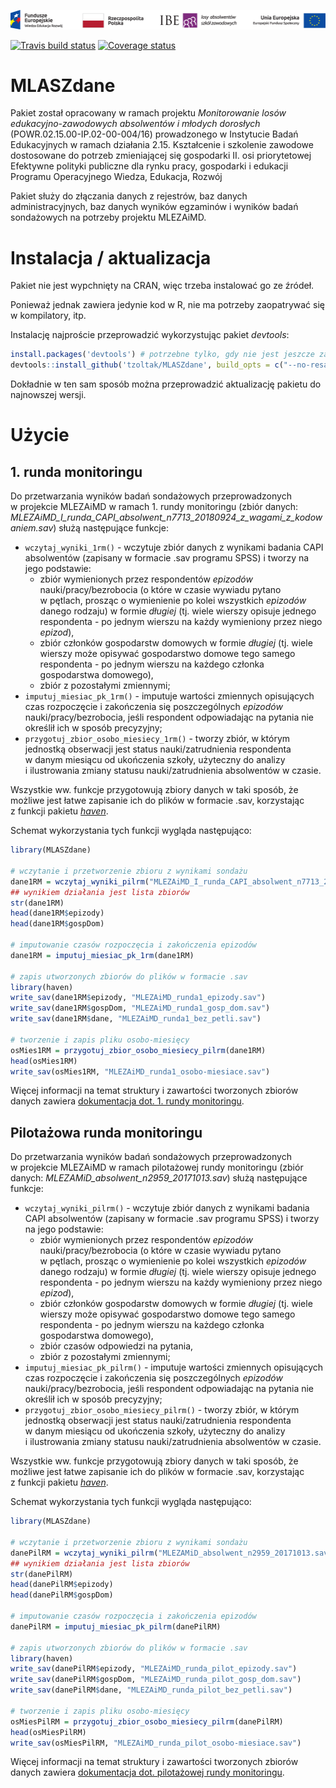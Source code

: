 ![KL+RP+IBE+EFS](inst/Belka-Losy-absolwentow-Kolor-PL.png)

[![Travis build status](https://travis-ci.org/tzoltak/MLASZdane.svg?branch=master)](https://travis-ci.org/tzoltak/MLASZdane)
[![Coverage status](https://codecov.io/gh/tzoltak/MLASZdane/branch/master/graph/badge.svg)](https://codecov.io/github/tzoltak/MLASZdane?branch=master)

# MLASZdane

Pakiet został opracowany w ramach projektu *Monitorowanie losów edukacyjno-zawodowych absolwentów i młodych dorosłych* (POWR.02.15.00-IP.02-00-004/16) prowadzonego w Instytucie Badań Edukacyjnych w ramach działania 2.15. Kształcenie i szkolenie zawodowe dostosowane do potrzeb zmieniającej się gospodarki II. osi priorytetowej Efektywne polityki publiczne dla rynku pracy, gospodarki i edukacji Programu Operacyjnego Wiedza, Edukacja, Rozwój

Pakiet służy do złączania danych z rejestrów, baz danych administracyjnych, baz danych wyników egzaminów i wyników badań sondażowych na potrzeby projektu MLEZAiMD.

# Instalacja / aktualizacja

Pakiet nie jest wypchnięty na CRAN, więc trzeba instalować go ze źródeł.

Ponieważ jednak zawiera jedynie kod w R, nie ma potrzeby zaopatrywać się w kompilatory, itp.

Instalację najproście przeprowadzić wykorzystując pakiet *devtools*:

```r
install.packages('devtools') # potrzebne tylko, gdy nie jest jeszcze zainstalowany
devtools::install_github('tzoltak/MLASZdane', build_opts = c("--no-resave-data"))
```

Dokładnie w ten sam sposób można przeprowadzić aktualizację pakietu do najnowszej wersji.

# Użycie

## 1. runda monitoringu

Do przetwarzania wyników badań sondażowych przeprowadzonych w projekcie MLEZAiMD w ramach 1. rundy monitoringu (zbiór danych: *MLEZAiMD_I_runda_CAPI_absolwent_n7713_20180924_z_wagami_z_kodowaniem.sav*) służą następujące funkcje:

  + `wczytaj_wyniki_1rm()` - wczytuje zbiór danych z wynikami badania CAPI absolwentów (zapisany w formacie .sav programu SPSS) i tworzy na jego podstawie:
    + zbiór wymienionych przez respondentów *epizodów* nauki/pracy/bezrobocia (o które w czasie wywiadu pytano w pętlach, prosząc o wymienienie po kolei wszystkich *epizodów* danego rodzaju) w formie *długiej* (tj. wiele wierszy opisuje jednego respondenta - po jednym wierszu na każdy wymieniony przez niego *epizod*),
    + zbiór członków gospodarstw domowych w formie *długiej* (tj. wiele wierszy może opisywać gospodarstwo domowe tego samego respondenta - po jednym wierszu na każdego członka gospodarstwa domowego),
    + zbiór z pozostałymi zmiennymi;
  + `imputuj_miesiac_pk_1rm()` - imputuje wartości zmiennych opisujących czas rozpoczęcie i zakończenia się poszczególnych *epizodów* nauki/pracy/bezrobocia, jeśli respondent odpowiadając na pytania nie określił ich w sposób precyzyjny;
  + `przygotuj_zbior_osobo_miesiecy_1rm()` - tworzy zbiór, w którym jednostką obserwacji jest status nauki/zatrudnienia respondenta w danym miesiącu od ukończenia szkoły, użyteczny do analizy i ilustrowania zmiany statusu nauki/zatrudnienia absolwentów w czasie.

Wszystkie ww. funkcje przygotowują zbiory danych w taki sposób, że możliwe jest łatwe zapisanie ich do plików w formacie .sav, korzystając z funkcji pakietu [*haven*](https://haven.tidyverse.org).

Schemat wykorzystania tych funkcji wygląda następująco:

```r
library(MLASZdane)

# wczytanie i przetworzenie zbioru z wynikami sondażu
dane1RM = wczytaj_wyniki_pilrm("MLEZAiMD_I_runda_CAPI_absolwent_n7713_20180924_z_wagami_z_kodowaniem.sav")
## wynikiem działania jest lista zbiorów
str(dane1RM)
head(dane1RM$epizody)
head(dane1RM$gospDom)

# imputowanie czasów rozpoczęcia i zakończenia epizodów
dane1RM = imputuj_miesiac_pk_1rm(dane1RM)

# zapis utworzonych zbiorów do plików w formacie .sav
library(haven)
write_sav(dane1RM$epizody, "MLEZAiMD_runda1_epizody.sav")
write_sav(dane1RM$gospDom, "MLEZAiMD_runda1_gosp_dom.sav")
write_sav(dane1RM$dane, "MLEZAiMD_runda1_bez_petli.sav")

# tworzenie i zapis pliku osobo-miesięcy
osMies1RM = przygotuj_zbior_osobo_miesiecy_pilrm(dane1RM)
head(osMies1RM)
write_sav(osMies1RM, "MLEZAiMD_runda1_osobo-miesiace.sav")
```

Więcej informacji na temat struktury i zawartości tworzonych zbiorów danych zawiera [dokumentacja dot. 1. rundy monitoringu](./doc/runda_1-dokumentacja.Rmd).

## Pilotażowa runda monitoringu

Do przetwarzania wyników badań sondażowych przeprowadzonych w projekcie MLEZAiMD w ramach pilotażowej rundy monitoringu (zbiór danych: *MLEZAMiD_absolwent_n2959_20171013.sav*) służą następujące funkcje:

  + `wczytaj_wyniki_pilrm()` - wczytuje zbiór danych z wynikami badania CAPI absolwentów (zapisany w formacie .sav programu SPSS) i tworzy na jego podstawie:
    + zbiór wymienionych przez respondentów *epizodów* nauki/pracy/bezrobocia (o które w czasie wywiadu pytano w pętlach, prosząc o wymienienie po kolei wszystkich *epizodów* danego rodzaju) w formie *długiej* (tj. wiele wierszy opisuje jednego respondenta - po jednym wierszu na każdy wymieniony przez niego *epizod*),
    + zbiór członków gospodarstw domowych w formie *długiej* (tj. wiele wierszy może opisywać gospodarstwo domowe tego samego respondenta - po jednym wierszu na każdego członka gospodarstwa domowego),
    + zbiór czasów odpowiedzi na pytania,
    + zbiór z pozostałymi zmiennymi;
  + `imputuj_miesiac_pk_pilrm()` - imputuje wartości zmiennych opisujących czas rozpoczęcie i zakończenia się poszczególnych *epizodów* nauki/pracy/bezrobocia, jeśli respondent odpowiadając na pytania nie określił ich w sposób precyzyjny;
  + `przygotuj_zbior_osobo_miesiecy_pilrm()` - tworzy zbiór, w którym jednostką obserwacji jest status nauki/zatrudnienia respondenta w danym miesiącu od ukończenia szkoły, użyteczny do analizy i ilustrowania zmiany statusu nauki/zatrudnienia absolwentów w czasie.

Wszystkie ww. funkcje przygotowują zbiory danych w taki sposób, że możliwe jest łatwe zapisanie ich do plików w formacie .sav, korzystając z funkcji pakietu [*haven*](https://haven.tidyverse.org).

Schemat wykorzystania tych funkcji wygląda następująco:

```r
library(MLASZdane)

# wczytanie i przetworzenie zbioru z wynikami sondażu
danePilRM = wczytaj_wyniki_pilrm("MLEZAMiD_absolwent_n2959_20171013.sav")
## wynikiem działania jest lista zbiorów
str(danePilRM)
head(danePilRM$epizody)
head(danePilRM$gospDom)

# imputowanie czasów rozpoczęcia i zakończenia epizodów
danePilRM = imputuj_miesiac_pk_pilrm(danePilRM)

# zapis utworzonych zbiorów do plików w formacie .sav
library(haven)
write_sav(danePilRM$epizody, "MLEZAiMD_runda_pilot_epizody.sav")
write_sav(danePilRM$gospDom, "MLEZAiMD_runda_pilot_gosp_dom.sav")
write_sav(danePilRM$dane, "MLEZAiMD_runda_pilot_bez_petli.sav")

# tworzenie i zapis pliku osobo-miesięcy
osMiesPilRM = przygotuj_zbior_osobo_miesiecy_pilrm(danePilRM)
head(osMiesPilRM)
write_sav(osMiesPilRM, "MLEZAiMD_runda_pilot_osobo-miesiace.sav")
```

Więcej informacji na temat struktury i zawartości tworzonych zbiorów danych zawiera [dokumentacja dot. pilotażowej rundy monitoringu](./doc/runda_pilotazowa-dokumentacja.Rmd).
